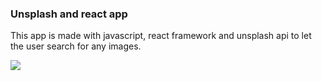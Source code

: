 ### Unsplash and react app
This app is made with javascript, react framework and unsplash api to let the user search for any images.

<img src="unsplashapp/mainpage.gif"/>
